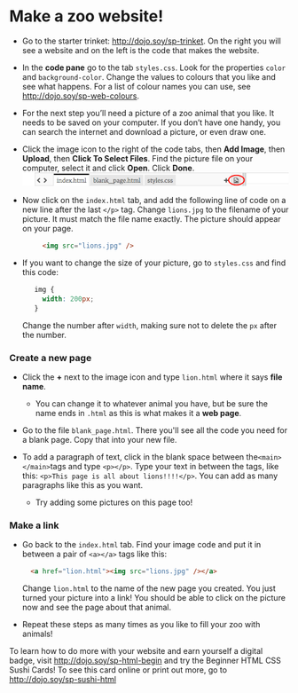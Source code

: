 # Make a zoo website! 

* Go to the starter trinket: http://dojo.soy/sp-trinket. On the right you will see a website and on the left is the code that makes the website.

* In the **code pane** go to the tab `styles.css`. Look for the properties `color` and `background-color`. Change the values to colours that you like and see what happens. For a list of colour names you can use, see http://dojo.soy/sp-web-colours.

* For the next step you’ll need a picture of a zoo animal that you like. It needs to be saved on your computer. If you don’t have one handy, you can search the internet and download a picture, or even draw one.

* Click the image icon to the right of the code tabs, then **Add Image**, then **Upload**, then **Click To Select Files**. Find the picture file on your computer, select it and click **Open**. Click **Done**.   
    ![](TktImageIcon.png)

* Now click on the `index.html` tab, and add the following line of code on a new line after the last `</p>` tag. Change `lions.jpg` to the filename of your picture. It must match the file name exactly. The picture should appear on your page.

   ```html
        <img src="lions.jpg" />
   ```
   
* If you want to change the size of your picture, go to `styles.css` and find this code:
   ```css
      img {
        width: 200px;
      }
   ``` 
   Change the number after `width`, making sure not to delete the `px` after the number.

### Create a new page 
* Click the **+** next to the image icon and type `lion.html` where it says **file name**.
   * You can change it to whatever animal you have, but be sure the name ends in `.html` as this is what makes it a **web page**.

* Go to the file `blank_page.html`. There you'll see all the code you need for a blank page. Copy that into your new file.

* To add a paragraph of text, click in the blank space between the`<main></main>`tags and type `<p></p>`. Type your text in between the tags, like this: `<p>This page is all about lions!!!!</p>`. You can add as many paragraphs like this as you want.
   * Try adding some pictures on this page too!

### Make a link
* Go back to the `index.html` tab. Find your image code and put it in between a pair of `<a></a>` tags like this:

  ```html
    <a href="lion.html"><img src="lions.jpg" /></a>
  ```
  Change `lion.html` to the name of the new page you created.
  You just turned your picture into a link! You should be able to click on the picture now and see the page about that animal.

* Repeat these steps as many times as you like to fill your zoo with animals!
 
To learn how to do more with your website and earn yourself a digital badge, visit http://dojo.soy/sp-html-begin and try the Beginner HTML CSS Sushi Cards! To see this card online or print out more, go to http://dojo.soy/sp-sushi-html




